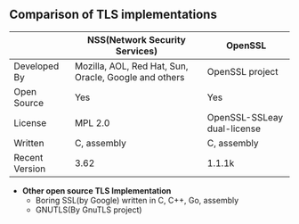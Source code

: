 ## Comparison of TLS implementations

||NSS(Network Security Services)|OpenSSL|
|---|---|---|
|Developed By|Mozilla, AOL, Red Hat, Sun, Oracle, Google and others|OpenSSL project|
|Open Source|Yes|Yes|
|License|MPL 2.0|OpenSSL-SSLeay dual-license|
|Written|C, assembly|C, assembly|
|Recent Version|3.62|1.1.1k|

- **Other open source TLS Implementation**
  - Boring SSL(by Google) written in C, C++, Go, assembly
  - GNUTLS(By GnuTLS project)
